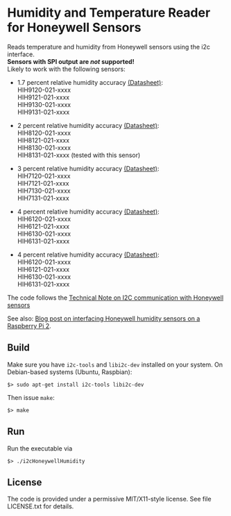 
# Humidity and Temperature Reader for Honeywell Sensors

Reads temperature and humidity from Honeywell sensors using the i2c interface.  
**Sensors with SPI output are *not* supported!**  
Likely to work with the following sensors:

- 1.7 percent relative humidity accuracy [(Datasheet)](http://sensing.honeywell.com/honeywell-sensing-humidicon-hih9000-series-product-sheet-009076-7-en2.pdf):  
HIH9120-021-xxxx  
HIH9121-021-xxxx  
HIH9130-021-xxxx  
HIH9131-021-xxxx  

- 2 percent relative humidity accuracy [(Datasheet)](http://sensing.honeywell.com/index.php?ci_id=147072):  
HIH8120-021-xxxx  
HIH8121-021-xxxx  
HIH8130-021-xxxx  
HIH8131-021-xxxx (tested with this sensor)  

- 3 percent relative humidity accuracy [(Datasheet)](http://sensing.honeywell.com/honeywell-sensing-humidicon-hih7000-series-product-sheet-009074-6-en.pdf):  
HIH7120-021-xxxx  
HIH7121-021-xxxx  
HIH7130-021-xxxx  
HIH7131-021-xxxx  

- 4 percent relative humidity accuracy [(Datasheet)](http://sensing.honeywell.com/honeywell-sensing-humidicon-hih6100-series-product-sheet-009059-6-en.pdf):  
HIH6120-021-xxxx  
HIH6121-021-xxxx  
HIH6130-021-xxxx  
HIH6131-021-xxxx  

- 4 percent relative humidity accuracy [(Datasheet)](http://sensing.honeywell.com/index.php?ci_id=147070):   
HIH6120-021-xxxx  
HIH6121-021-xxxx  
HIH6130-021-xxxx  
HIH6131-021-xxxx  

The code follows the [Technical Note on I2C communication with Honeywell sensors](http://sensing.honeywell.com/i2c-comms-humidicon-tn-009061-2-en-final-07jun12.pdf)

See also: [Blog post on interfacing Honeywell humidity sensors on a Raspberry Pi 2](https://www.karlrupp.net/2016/03/raspberry-pi-honeywell-humidity-temperature-sensor).


## Build

Make sure you have `i2c-tools` and `libi2c-dev` installed on your system.
On Debian-based systems (Ubuntu, Raspbian):

    $> sudo apt-get install i2c-tools libi2c-dev

Then issue `make`:

    $> make


## Run

Run the executable via

    $> ./i2cHoneywellHumidity


## License

The code is provided under a permissive MIT/X11-style license.
See file LICENSE.txt for details.

